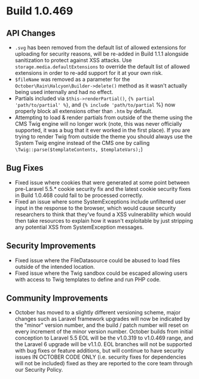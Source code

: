 # Build 1.0.469

## API Changes
- `.svg` has been removed from the default list of allowed extensions for uploading for security reasons, will be re-added in Build 1.1.1 alongside sanitization to protect against XSS attacks. Use `storage.media.defaultExtensions` to override the default list of allowed extensions in order to re-add support for it at your own risk.
- `$fileName` was removed as a parameter for the `October\Rain\Halcyon\Builder->delete()` method as it wasn't actually being used internally and had no effect.
- Partials included via `$this->renderPartial()`, `{% partial 'path/to/partial' %}`, and `{% include 'path/to/partial` %} now properly block all extensions other than `.htm` by default.
- Attempting to load & render partials from outside of the theme using the CMS Twig engine will no longer work (note, this was never officially supported, it was a bug that it ever worked in the first place). If you are trying to render Twig from outside the theme you should always use the System Twig engine instead of the CMS one by calling `\Twig::parse($templateContents, $templateVars);`)

## Bug Fixes
- Fixed issue where cookies that were generated at some point between pre-Laravel 5.5.* cookie security fix and the latest cookie security fixes in Build 1.0.468 could fail to be processed correctly.
- Fixed an issue where some SystemExceptions include unfiltered user input in the response to the browser, which would cause security researchers to think that they've found a XSS vulnerability which would then take resources to explain how it wasn't exploitable by just stripping any potential XSS from SystemException messages.

## Security Improvements
- Fixed issue where the FileDatasource could be abused to load files outside of the intended location.
- Fixed issue where the Twig sandbox could be escaped allowing users with access to Twig templates to define and run PHP code.

## Community Improvements
- October has moved to a slightly different versioning scheme, major changes such as Laravel framework upgrades will now be indicated by the "minor" version number, and the build / patch number will reset on every increment of the minor version number. October builds from initial conception to Laravel 5.5 EOL will be the v1.0.319 to v1.0.469 range, and the Laravel 6 upgrade will be v1.1.0. EOL branches will not be supported with bug fixes or feature additions, but will continue to have security issues IN OCTOBER CODE ONLY (i.e. security fixes for dependencies will not be included) fixed as they are reported to the core team through our Security Policy.